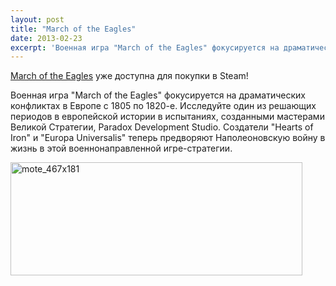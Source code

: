 ```yaml
---
layout: post
title: "March of the Eagles"
date: 2013-02-23
excerpt: 'Военная игра "March of the Eagles" фокусируется на драматических конфликтах в Европе с 1805 по 1820-е. Исследуйте один из решающих периодов в европейской истории в испытаниях, созданными мастерами Великой Стратегии, Paradox Development Studio. Создатели "Hearts of Iron" и "Europa Universalis" теперь предворяют Наполеоновскую войну в жизнь в этой военнонаправленной игре-стратегии.'
---
```


<a href="http://store.steampowered.com/app/227760/" target="_blank">March of the Eagles</a> уже доступна для покупки в Steam!

Военная игра "March of the Eagles" фокусируется на драматических конфликтах в Европе с 1805 по 1820-е. Исследуйте один из решающих периодов в европейской истории в испытаниях, созданными мастерами Великой Стратегии, Paradox Development Studio. Создатели "Hearts of Iron" и "Europa Universalis" теперь предворяют Наполеоновскую войну в жизнь в этой военнонаправленной игре-стратегии.

<a href="http://store.steampowered.com/app/227760/" target="_blank"><img class="aligncenter size-full wp-image-1462" alt="mote_467x181" src="http://gamersoul.ru/wp-content/uploads/2013/02/mote_467x181.jpg" width="467" height="181" /></a>